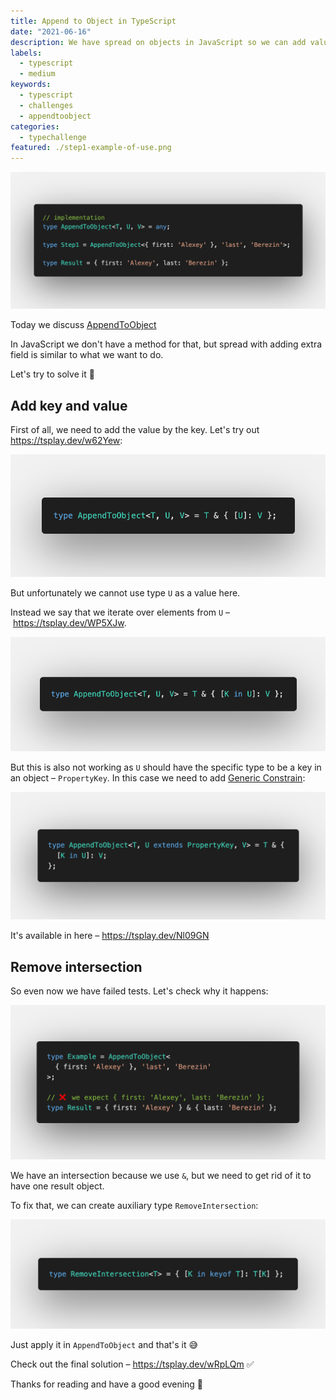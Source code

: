 ```yaml
---
title: Append to Object in TypeScript
date: "2021-06-16"
description: We have spread on objects in JavaScript so we can add value by the specified key, let's find out how to do that in TypeScript.
labels:
  - typescript
  - medium
keywords:
  - typescript
  - challenges
  - appendtoobject
categories:
  - typechallenge
featured: ./step1-example-of-use.png
---
```


![Example of AppendToObject use](./step1-example-of-use.png)

Today we discuss [AppendToObject](https://github.com/type-challenges/type-challenges/blob/master/questions/527-medium-append-to-object/README.md)

In JavaScript we don't have a method for that, but spread with adding extra field is similar to what we want to do.

Let's try to solve it 🚀

## Add key and value

First of all, we need to add the value by the key. Let's try out https://tsplay.dev/w62Yew:

![Add value by key, version 1](./step2-add-value-by-key-v1.png)

But unfortunately we cannot use type `U` as a value here.

Instead we say that we iterate over elements from `U` – https://tsplay.dev/WP5XJw.

![Add value by key, version 2](./step2-add-value-by-key-v2.png)

But this is also not working as `U` should have the specific type to be a key in an object – `PropertyKey`. In this case we need to add [Generic Constrain](https://www.typescriptlang.org/docs/handbook/2/generics.html#generic-constraints):

![Add value by key, final version](./step2-add-value-by-key-v3.png)

It's available in here – https://tsplay.dev/Nl09GN

## Remove intersection

So even now we have failed tests. Let's check why it happens:

![Example with intersection](./step3-result-with-intersection.png)

We have an intersection because we use `&`, but we need to get rid of it to have one result object.

To fix that, we can create auxiliary type `RemoveIntersection`:

![Remove intersection](./step4-remove-intersection.png)

Just apply it in `AppendToObject` and that's it 😅

Check out the final solution – https://tsplay.dev/wRpLQm ✅

Thanks for reading and have a good evening 🌆
